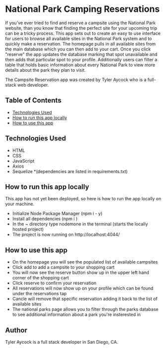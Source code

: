 # National Park Camping Reservations 

If you’ve ever tried to find and reserve a campsite using the National Park website, than you know that finding the perfect site for your upcoming trip can be a tricky process. 
This app sets out to create an easy to use interface for users to browse all available sites in the National Park system and to quickly make a reservation. 
The homepage pulls in all available sites from the main database which you can then add to your cart. Once you click "reserve" the app updates the database marking that spot unavailable and then adds that particular spot to your profile. 
Additionally users can filter a table that holds basic information about every National Park to view more details about the park they plan to visit. 

The Campsite Reservation app was created by Tyler Aycock who is a full-stack web developer.

## Table of Contents
* [Technologies Used](#technologiesused)
* [How to run this app locally](#run)
* [How to use this app](#use)

## <a name="technologiesused"></a>Technologies Used 
* HTML
* CSS
* JavaScript 
* Axios
* Sequelize
*(dependencies are listed in requirements.txt)

## <a name="run"></a>How to run this app locally
This app has not yet been deployed, so here is how to run the app locally on your machine.
* Initialize Node Package Manager (npm i - y) 
* Install all dependencies (npm i )
* In the ~ directory type nodemone in the terminal (starts the locally hosted project)
* The project is now running on http://localhost:4044/ 

## <a name="use"></a> How to use this app
* On the homepage you will see the populated list of available campsites 
* Click add to add a campsite to your shopping cart
* You will now see the reserve button show up in the upper left hand corner of the shopping cart
* Click reserve to confirm your reservation 
* All reservations will now show up on your profile which can be found under the reservations tap
* Cancle will remove that specific reservation adding it back to the list of available sites
* The national parks page allows you to filter through the parks database to see additional information about a park you're insterested in

## Author
Tyler Aycock is a full stack developer in San Diego, CA.